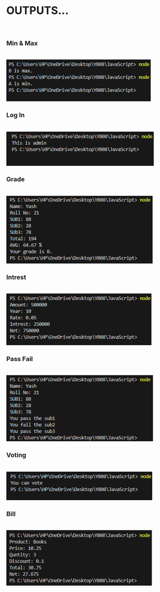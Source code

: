 <h1>OUTPUTS...</h1>
<br>
<h3>Min & Max</h3>
<br>
<img src="./img/minmax.png">
<br>
<h3>Log In</h3>
<br>
<img src="./img/login.png">
<br>
<h3>Grade</h3>
<br>
<img src="./img/grade.png">
<br>
<h3>Intrest</h3>
<br>
<img src="./img/intrest.png">
<br>
<h3>Pass Fail</h3>
<br>
<img src="./img/passfail.png">
<br>
<h3>Voting</h3>
<br>
<img src="./img/voting.png">
<br>
<h3>Bill</h3>
<br>
<img src="./img/bill.png">
<br>